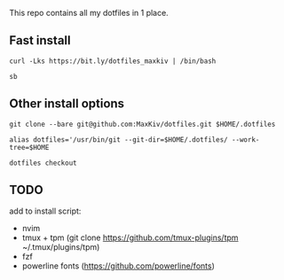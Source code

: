 This repo contains all my dotfiles in 1 place.

## Fast install

	curl -Lks https://bit.ly/dotfiles_maxkiv | /bin/bash
	
	sb

## Other install options

	git clone --bare git@github.com:MaxKiv/dotfiles.git $HOME/.dotfiles

	alias dotfiles='/usr/bin/git --git-dir=$HOME/.dotfiles/ --work-tree=$HOME

	dotfiles checkout

## TODO
add to install script:

* nvim
* tmux + tpm (git clone https://github.com/tmux-plugins/tpm ~/.tmux/plugins/tpm)
* fzf
* powerline fonts (https://github.com/powerline/fonts)

